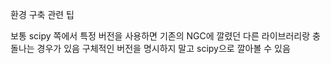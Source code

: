 환경 구축 관련 팁

보통 scipy 쪽에서 특정 버전을 사용하면 기존의 NGC에 깔렸던 다른 라이브러리랑 충돌나는 경우가 있음
구체적인 버전을 명시하지 말고 scipy으로 깔아볼 수 있음